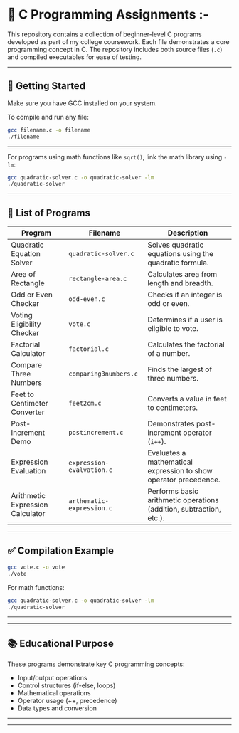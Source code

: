 
# 📘 C Programming Assignments :-

This repository contains a collection of beginner-level C programs developed as part of my college coursework. Each file demonstrates a core programming concept in C. The repository includes both source files (`.c`) and compiled executables for ease of testing.

---

## 🚀 Getting Started

Make sure you have GCC installed on your system.

To compile and run any file:

```bash
gcc filename.c -o filename
./filename
```
---
For programs using math functions like `sqrt()`, link the math library using `-lm`:

```bash
gcc quadratic-solver.c -o quadratic-solver -lm
./quadratic-solver
```

---

## 📂 List of Programs

| Program                          | Filename                  | Description                                                         |
| -------------------------------- | ------------------------- | ------------------------------------------------------------------- |
| Quadratic Equation Solver        | `quadratic-solver.c`      | Solves quadratic equations using the quadratic formula.             |
| Area of Rectangle                | `rectangle-area.c`        | Calculates area from length and breadth.                            |
| Odd or Even Checker              | `odd-even.c`              | Checks if an integer is odd or even.                                |
| Voting Eligibility Checker       | `vote.c`                  | Determines if a user is eligible to vote.                           |
| Factorial Calculator             | `factorial.c`             | Calculates the factorial of a number.                               |
| Compare Three Numbers            | `comparing3numbers.c`     | Finds the largest of three numbers.                                 |
| Feet to Centimeter Converter     | `feet2cm.c`               | Converts a value in feet to centimeters.                            |
| Post-Increment Demo              | `postincrement.c`         | Demonstrates post-increment operator (`i++`).                       |
| Expression Evaluation            | `expression-evalvation.c` | Evaluates a mathematical expression to show operator precedence.    |
| Arithmetic Expression Calculator | `arthematic-expression.c` | Performs basic arithmetic operations (addition, subtraction, etc.). |

---

## ✅ Compilation Example

```bash
gcc vote.c -o vote
./vote
```

For math functions:

```bash
gcc quadratic-solver.c -o quadratic-solver -lm
./quadratic-solver
```
---
---

## 📚 Educational Purpose

These programs demonstrate key C programming concepts:

* Input/output operations
* Control structures (if-else, loops)
* Mathematical operations
* Operator usage (++, precedence)
* Data types and conversion

---
---
